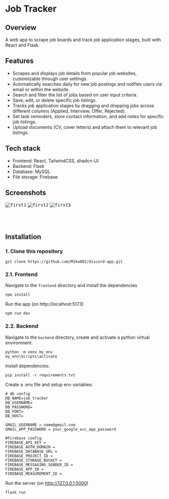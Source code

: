 # Job Tracker

## Overview

A web app to scrape job boards and track job application stages, built with React and Flask.

## Features

- Scrapes and displays job details from popular job websites, customizable through user settings.
- Automatically searches daily for new job postings and notifies users via email or within the website.
- Search and filter the list of jobs based on user input criteria.
- Save, edit, or delete specific job listings.
- Tracks job application stages by dragging and dropping jobs across different columns (Applied, Interview, Offer, Rejected).
- Set task reminders, store contact information, and add notes for specific job listings.
- Upload documents (CV, cover letters) and attach  them to relevant job listings.

## Tech stack

- Frontend: React, TailwindCSS, shadcn-UI
- Backend: Flask
- Database: MySQL
- File storage: Firebase

## Screenshots


<kbd><img src="https://github.com/M1ke002/job-tracker/assets/92376409/bad87362-3b7e-4bf9-9411-95900248f763" alt="first1" style="margin-bottom: 50px;"></kbd>
<kbd><img src="https://github.com/M1ke002/job-tracker/assets/92376409/87f8627d-697f-477b-9b2e-0db9e6dd5bbf" alt="first2" style="margin-bottom: 50px;"></kbd>
<kbd><img src="https://github.com/M1ke002/job-tracker/assets/92376409/f2536553-8bf7-4db7-8ffa-0800a2bf91dd" alt="first3" style="margin-bottom: 50px;"></kbd>

## Installation

### 1. Clone this repository

```
git clone https://github.com/M1ke002/discord-app.git
```

### 2.1. Frontend

Navigate to the `frontend` directory and install the dependencies

```
npm install
```
Run the app (on http://localhost:5173)
```
npm run dev
```
### 2.2. Backend

Navigate to the `backend` directory, create and activate a python virtual environment:

```
python -m venv my_env
my_env\Scripts\activate
```

Install dependencies:

```
pip install -r requirements.txt
```

Create a .env file and setup env variables:

```
# db config
DB_NAME=job_tracker
DB_USERNAME=
DB_PASSWORD=
DB_PORT=
DB_HOST=

GMAIL_USERNAME = name@gmail.com
GMAIL_APP_PASSWORD = your_google_acc_app_password

#Firebase config
FIREBASE_API_KEY = 
FIREBASE_AUTH_DOMAIN = 
FIREBASE_DATABASE_URL = 
FIREBASE_PROJECT_ID = 
FIREBASE_STORAGE_BUCKET =
FIREBASE_MESSAGING_SENDER_ID =
FIREBASE_APP_ID =
FIREBASE_MEASUREMENT_ID =
```
Run the server (on http://127.0.0.1:5000)
```
flask run
```
